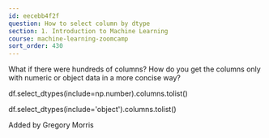 ```yaml
---
id: eecebb4f2f
question: How to select column by dtype
section: 1. Introduction to Machine Learning
course: machine-learning-zoomcamp
sort_order: 430
---
```


What if there were hundreds of columns? How do you get the columns only with numeric or object data in a more concise way?

df.select_dtypes(include=np.number).columns.tolist()

df.select_dtypes(include='object').columns.tolist()

Added by Gregory Morris

